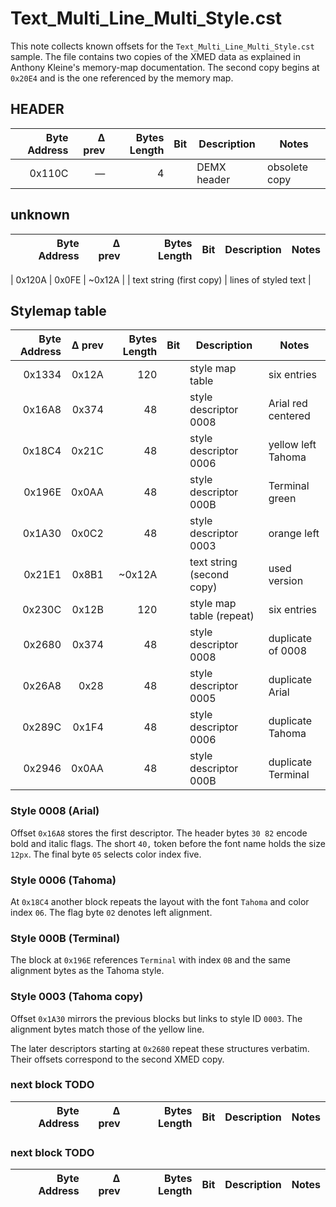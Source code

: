 # Text_Multi_Line_Multi_Style.cst

This note collects known offsets for the `Text_Multi_Line_Multi_Style.cst` sample. The file contains two copies of the XMED data as explained in Anthony Kleine's memory-map documentation.  The second copy begins at `0x20E4` and is the one referenced by the memory map.

## HEADER

| Byte Address | Δ prev | Bytes Length | Bit | Description | Notes |
|-------------:|-------:|-------------:|----|-------------|-------|
| 0x110C | — | 4 | | DEMX header | obsolete copy |

## unknown
| Byte Address | Δ prev | Bytes Length | Bit | Description | Notes |
|-------------:|-------:|-------------:|----|-------------|-------|

| 0x120A | 0x0FE | ~0x12A | | text string (first copy) | lines of styled text |

## Stylemap table
| Byte Address | Δ prev | Bytes Length | Bit | Description | Notes |
|-------------:|-------:|-------------:|----|-------------|-------|
| 0x1334 | 0x12A | 120 | | style map table | six entries |
| 0x16A8 | 0x374 | 48 | | style descriptor 0008 | Arial red centered |
| 0x18C4 | 0x21C | 48 | | style descriptor 0006 | yellow left Tahoma |
| 0x196E | 0x0AA | 48 | | style descriptor 000B | Terminal green |
| 0x1A30 | 0x0C2 | 48 | | style descriptor 0003 | orange left |
| 0x21E1 | 0x8B1 | ~0x12A | | text string (second copy) | used version |
| 0x230C | 0x12B | 120 | | style map table (repeat) | six entries |
| 0x2680 | 0x374 | 48 | | style descriptor 0008 | duplicate of 0008 |
| 0x26A8 | 0x28 | 48 | | style descriptor 0005 | duplicate Arial |
| 0x289C | 0x1F4 | 48 | | style descriptor 0006 | duplicate Tahoma |
| 0x2946 | 0x0AA | 48 | | style descriptor 000B | duplicate Terminal |

### Style 0008 (Arial)
Offset `0x16A8` stores the first descriptor. The header bytes `30 82` encode bold and italic flags. The short `40,` token before the font name holds the size `12px`. The final byte `05` selects color index five.

### Style 0006 (Tahoma)
At `0x18C4` another block repeats the layout with the font `Tahoma` and color index `06`. The flag byte `02` denotes left alignment.

### Style 000B (Terminal)
The block at `0x196E` references `Terminal` with index `0B` and the same alignment bytes as the Tahoma style.

### Style 0003 (Tahoma copy)
Offset `0x1A30` mirrors the previous blocks but links to style ID `0003`. The alignment bytes match those of the yellow line.

The later descriptors starting at `0x2680` repeat these structures verbatim. Their offsets correspond to the second XMED copy.


### next block TODO

| Byte Address | Δ prev | Bytes Length | Bit | Description | Notes |
|-------------:|-------:|-------------:|----|-------------|-------|


### next block TODO

| Byte Address | Δ prev | Bytes Length | Bit | Description | Notes |
|-------------:|-------:|-------------:|----|-------------|-------|